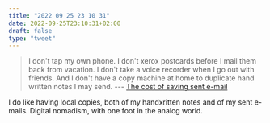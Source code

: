 ```yaml
---
title: "2022 09 25 23 10 31"
date: 2022-09-25T23:10:31+02:00
draft: false
type: "tweet"
---
```


> I don't tap my own phone. I don't xerox postcards before I mail them back from vacation. I don't take a voice recorder when I go out with friends. And I don't have a copy machine at home to duplicate hand written notes I may send. --- [The cost of saving sent e-mail](https://mark.stosberg.com/the_cost_of_saving_sent_e-mail/)

I do like having local copies, both of my handxritten notes and of my sent e-mails. Digital nomadism, with one foot in the analog world.
